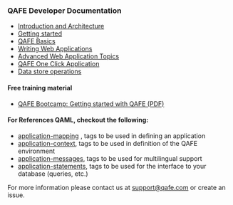 ### QAFE Developer Documentation

* [Introduction and Architecture](01_Introduction.md)
* [Getting started](02_GettingStarted.md)
* [QAFE Basics](03_QAFEBasics.md)
* [Writing Web Applications](04_WritingWebApplications.md)
* [Advanced Web Application Topics](05_AdvancedWebApplicationTopics.md)
* [QAFE One Click Application](06_QafeOneClickApplication.md)
* [Data store operations](07_DataStoreOperations.md)

#### Free training material

* [QAFE Bootcamp: Getting started with QAFE (PDF)](QAFEBootCamp-CourseMaterial2.3.pdf)

#### For References QAML, checkout the following:

* [application-mapping]( http://www.qafe.com/static/documentation/api/application-mapping.html) , tags to be used in defining an application
* [application-context](http://www.qafe.com/static/documentation/api/application-context.html), tags to be used in definition of the QAFE environment
* [application-messages](http://www.qafe.com/static/documentation/api/application-messages.html), tags to be used for multilingual support
* [application-statements](http://www.qafe.com/static/documentation/api/application-statements.html), tags to be used for the interface to your database (queries, etc.)

For more information please contact us at [support@qafe.com](support@qafe.com) or create an issue.
